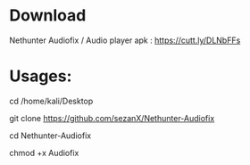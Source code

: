 # Download
Nethunter Audiofix / Audio player apk : https://cutt.ly/DLNbFFs

# Usages:

cd /home/kali/Desktop

git clone https://github.com/sezanX/Nethunter-Audiofix

cd Nethunter-Audiofix

chmod +x Audiofix




